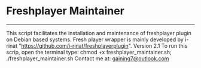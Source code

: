 # Freshplayer Maintainer


----------------------------------
This script facilitates the installation and maintenance of freshplayer plugin on Debian based systems.
Fresh player wrapper is mainly developed by i-rinat "https://github.com/i-rinat/freshplayerplugin".
Version 2.1
To run this scrip, open the terminal type: 
chmod +x freshplayer_maintainer.sh; ./freshplayer_maintainer.sh
Contact me at: gaining7@outlook.com
